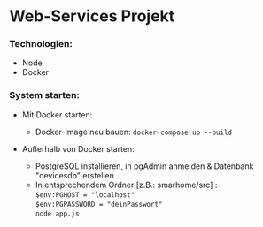 # Web-Services Projekt

<h3>Technologien:</h3>

+ Node
+ Docker


<h3>System starten:</h3>

+ Mit Docker starten: </br>
    + Docker-Image neu bauen: ``` docker-compose up --build ```

+ Außerhalb von Docker starten: </br>
    + PostgreSQL installieren, in pgAdmin anmelden & Datenbank "devicesdb" erstellen
    + In entsprechendem Ordner [z.B.: smarhome/src] : </br>
        ``` $env:PGHOST = "localhost" ``` </br>
        ``` $env:PGPASSWORD = "deinPasswort"  ```     
        ``` node app.js ```     
 


